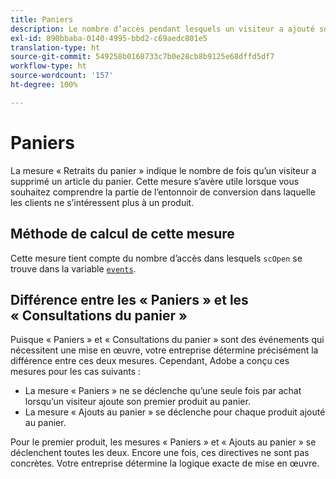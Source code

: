 ```yaml
---
title: Paniers
description: Le nombre d’accès pendant lesquels un visiteur a ajouté son premier produit au panier.
exl-id: 890bbaba-0140-4995-bbd2-c69aedc801e5
translation-type: ht
source-git-commit: 549258b0168733c7b0e28cb8b9125e68dffd5df7
workflow-type: ht
source-wordcount: '157'
ht-degree: 100%

---
```


# Paniers

La mesure « Retraits du panier » indique le nombre de fois qu’un visiteur a supprimé un article du panier. Cette mesure s’avère utile lorsque vous souhaitez comprendre la partie de l’entonnoir de conversion dans laquelle les clients ne s’intéressent plus à un produit.

## Méthode de calcul de cette mesure

Cette mesure tient compte du nombre d’accès dans lesquels `scOpen` se trouve dans la variable [`events`](/help/implement/vars/page-vars/events/events-overview.md).

## Différence entre les « Paniers » et les « Consultations du panier »

Puisque « Paniers » et « Consultations du panier » sont des événements qui nécessitent une mise en œuvre, votre entreprise détermine précisément la différence entre ces deux mesures. Cependant, Adobe a conçu ces mesures pour les cas suivants :

* La mesure « Paniers » ne se déclenche qu’une seule fois par achat lorsqu’un visiteur ajoute son premier produit au panier.
* La mesure « Ajouts au panier » se déclenche pour chaque produit ajouté au panier.

Pour le premier produit, les mesures « Paniers » et « Ajouts au panier » se déclenchent toutes les deux. Encore une fois, ces directives ne sont pas concrètes. Votre entreprise détermine la logique exacte de mise en œuvre.
